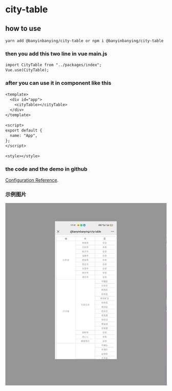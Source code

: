 # city-table

## how to use

```
yarn add @banyinbanying/city-table or npm i @banyinbanying/city-table
```

### then you add this two line in vue main.js

```
import CityTable from "../packages/index";
Vue.use(CityTable);
```

### after you can use it in component like this

```
<template>
  <div id="app">
    <cityTable></cityTable>
  </div>
</template>

<script>
export default {
  name: "App",
};
</script>

<style></style>

```

### the code and the demo in github

[Configuration Reference](https://github.com/zhaochengxian/cityTable).

### 示例图片

![image](https://github.com/zhaochengxian/cityTable/blob/16250a33d0dec558739b20ebf475d53008e33f93/examples/assets/demo-img.jpeg)
